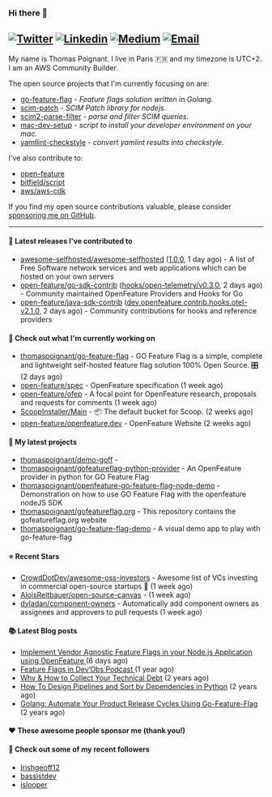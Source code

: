 ### Hi there 👋
[![Twitter](https://img.shields.io/twitter/follow/thomaspoignant?label=Twitter&style=social)](https://twitter.com/thomaspoignant)
[![Linkedin](https://img.shields.io/badge/LinkedIn--_.svg?style=social&logo=linkedin)](https://www.linkedin.com/in/poignantthomas/)
[![Medium](https://img.shields.io/badge/medium--_.svg?style=social&logo=medium)](https://thomaspoignant.medium.com/)
[![Email](https://img.shields.io/badge/email--_.svg?logo=Gmail&style=social)](mailto:thomas.poignant@gmail.com)
-----------

My name is Thomas Poignant. I live in Paris 🇫🇷 and my timezone is UTC+2.  
I am an AWS Community Builder.

The open source projects that I'm currently focusing on are:
- [go-feature-flag](https://github.com/thomaspoignant/go-feature-flag) _- Feature flags solution written in Golang._
- [scim-patch](https://github.com/thomaspoignant/scim-patch) _- SCIM Patch library for nodejs._
- [scim2-parse-filter](https://github.com/thomaspoignant/scim2-parse-filter) _- parse and filter SCIM queries._
- [mac-dev-setup](https://github.com/thomaspoignant/mac-dev-setup) _- script to install your developer environment on your mac._
- [yamllint-checkstyle](https://github.com/thomaspoignant/yamllint-checkstyle) _- convert yamlint results into checkstyle_.

I've also contribute to:
- [open-feature](https://github.com/open-feature)
- [bitfield/script](https://github.com/bitfield/script)
- [aws/aws-cdk](https://github.com/aws/aws-cdk)

If you find my open source contributions valuable, please consider [sponsoring me on GitHub](https://github.com/sponsors/thomaspoignant/).

-----------
#### 🚀 Latest releases I've contributed to

- [awesome-selfhosted/awesome-selfhosted](https://github.com/awesome-selfhosted/awesome-selfhosted) ([1.0.0](https://github.com/awesome-selfhosted/awesome-selfhosted/releases/tag/1.0.0), 1 day ago) - A list of Free Software network services and web applications which can be hosted on your own servers
- [open-feature/go-sdk-contrib](https://github.com/open-feature/go-sdk-contrib) ([hooks/open-telemetry/v0.3.0](https://github.com/open-feature/go-sdk-contrib/releases/tag/hooks/open-telemetry/v0.3.0), 2 days ago) - Community maintained OpenFeature Providers and Hooks for Go
- [open-feature/java-sdk-contrib](https://github.com/open-feature/java-sdk-contrib) ([dev.openfeature.contrib.hooks.otel-v2.1.0](https://github.com/open-feature/java-sdk-contrib/releases/tag/dev.openfeature.contrib.hooks.otel-v2.1.0), 2 days ago) - Community contributions for hooks and reference providers

#### 👷 Check out what I'm currently working on

- [thomaspoignant/go-feature-flag](https://github.com/thomaspoignant/go-feature-flag) - GO Feature Flag is a simple, complete and lightweight self-hosted feature flag solution 100% Open Source. 🎛️ (2 days ago)
- [open-feature/spec](https://github.com/open-feature/spec) - OpenFeature specification (1 week ago)
- [open-feature/ofep](https://github.com/open-feature/ofep) - A focal point for OpenFeature research, proposals and requests for comments (1 week ago)
- [ScoopInstaller/Main](https://github.com/ScoopInstaller/Main) - 📦 The default bucket for Scoop. (2 weeks ago)
- [open-feature/openfeature.dev](https://github.com/open-feature/openfeature.dev) - OpenFeature Website (2 weeks ago)

#### 🌱 My latest projects

- [thomaspoignant/demo-goff](https://github.com/thomaspoignant/demo-goff) - 
- [thomaspoignant/gofeatureflag-python-provider](https://github.com/thomaspoignant/gofeatureflag-python-provider) - An OpenFeature provider in python for GO Feature Flag
- [thomaspoignant/openfeature-go-feature-flag-node-demo](https://github.com/thomaspoignant/openfeature-go-feature-flag-node-demo) - Demonstration on how to use GO Feature Flag with the openfeature nodeJS SDK
- [thomaspoignant/gofeatureflag.org](https://github.com/thomaspoignant/gofeatureflag.org) - This repository contains the gofeatureflag.org website
- [thomaspoignant/go-feature-flag-demo](https://github.com/thomaspoignant/go-feature-flag-demo) - A visual demo app to play with go-feature-flag

#### ⭐ Recent Stars

- [CrowdDotDev/awesome-oss-investors](https://github.com/CrowdDotDev/awesome-oss-investors) - Awesome list of VCs investing in commercial open-source startups 💸 (1 week ago)
- [AloisReitbauer/open-source-canvas](https://github.com/AloisReitbauer/open-source-canvas) -  (1 week ago)
- [dyladan/component-owners](https://github.com/dyladan/component-owners) - Automatically add component owners as assignees and approvers to pull requests (1 week ago)

#### 📚 Latest Blog posts

- [Implement Vendor Agnostic Feature Flags in your Node.js Application using OpenFeature ](https://faun.pub/implement-vendor-agnostic-feature-flags-in-your-node-js-application-using-openfeature-b89fde448f6c?source=rss-9a58464dd8e9------2) (6 days ago)
- [ Feature Flags in Dev’Obs Podcast ](https://thomaspoignant.medium.com/feature-flags-in-devobs-podcast-ec11079f8a4b?source=rss-9a58464dd8e9------2) (1 year ago)
- [Why &amp; How to Collect Your Technical Debt](https://medium.com/geekculture/why-how-to-collect-your-technical-debt-bd917960eee?source=rss-9a58464dd8e9------2) (2 years ago)
- [How To Design Pipelines and Sort by Dependencies in Python](https://betterprogramming.pub/how-to-design-pipelines-and-sort-by-dependencies-in-python-ed876495a826?source=rss-9a58464dd8e9------2) (2 years ago)
- [Golang: Automate Your Product Release Cycles Using Go-Feature-Flag](https://betterprogramming.pub/automate-your-product-release-cycles-using-go-feature-flag-6ab73f869f?source=rss-9a58464dd8e9------2) (2 years ago)

#### ❤️ These awesome people sponsor me (thank you!)


#### 👯 Check out some of my recent followers

- [Irishgeoff12](https://github.com/Irishgeoff12)
- [bassistdev](https://github.com/bassistdev)
- [islooper](https://github.com/islooper)
